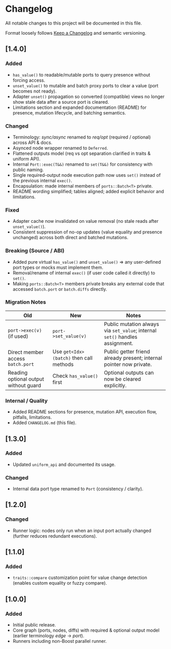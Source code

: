 # Changelog

All notable changes to this project will be documented in this file.

Format loosely follows [Keep a Changelog](https://keepachangelog.com/en/1.1.0/) and semantic versioning.

## [1.4.0]
### Added
- `has_value()` to readable/mutable ports to query presence without forcing access.
- `unset_value()` to mutable and batch proxy ports to clear a value (port becomes not ready).
- Adapter `unset()` propagation so converted (compatible) views no longer show stale data after a source port is cleared.
- Limitations section and expanded documentation (README) for presence, mutation lifecycle, and batching semantics.

### Changed
- Terminology: *sync/async* renamed to *req/opt* (required / optional) across API & docs.
- Asynced node wrapper renamed to `Deferred`.
- Flattened outputs model (req vs opt separation clarified in traits & uniform API).
- Internal `Port::exec(T&&)` renamed to `set(T&&)` for consistency with public naming.
- Single required-output node execution path now uses `set()` instead of the previous internal `exec()`.
- Encapsulation: made internal members of `ports::Batch<T>` private.
- README wording simplified; tables aligned; added explicit behavior and limitations.

### Fixed
- Adapter cache now invalidated on value removal (no stale reads after `unset_value()`).
- Consistent suppression of no-op updates (value equality and presence unchanged) across both direct and batched mutations.

### Breaking (Source / ABI)
- Added pure virtual `has_value()` and `unset_value()` => any user-defined port types or mocks must implement them.
- Removal/rename of internal `exec()` (if user code called it directly) to `set()`.
- Making `ports::Batch<T>` members private breaks any external code that accessed `batch.port` or `batch.diffs` directly.

### Migration Notes
| Old | New | Notes |
|-----|-----|-------|
| `port->exec(v)` (if used) | `port->set_value(v)` | Public mutation always via `set_value`; internal `set()` handles assignment. |
| Direct member access `batch.port` | Use `get<Idx>(batch)` then call methods | Public getter friend already present; internal pointer now private. |
| Reading optional output without guard | Check `has_value()` first | Optional outputs can now be cleared explicitly. |

### Internal / Quality
- Added README sections for presence, mutation API, execution flow, pitfalls, limitations.
- Added `CHANGELOG.md` (this file).

## [1.3.0]
### Added
- Updated `uniform_api` and documented its usage.

### Changed
- Internal data port type renamed to `Port` (consistency / clarity).

## [1.2.0]
### Changed
- Runner logic: nodes only run when an input port actually changed (further reduces redundant executions).

## [1.1.0]
### Added
- `traits::compare` customization point for value change detection (enables custom equality or fuzzy compare).

## [1.0.0]
### Added
- Initial public release.
- Core graph (ports, nodes, diffs) with required & optional output model (earlier terminology *edge* -> *port*).
- Runners including non-Boost parallel runner.
